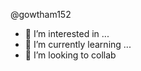  @gowtham152
- 👀 I’m interested in ...
- 🌱 I’m currently learning ...
- 💞️ I’m looking to collab

<!---
gowtham152/gowtham152 is a ✨ special ✨ repository because its `README.md` (this file) appears on your GitHub profile.
You can click the Preview link to take a look at your changes.
--->
